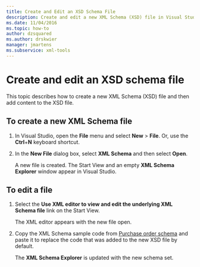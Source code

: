 ```yaml
---
title: Create and Edit an XSD Schema File
description: Create and edit a new XML Schema (XSD) file in Visual Studio in a few short steps, and add more content to the XSD file.
ms.date: 11/04/2016
ms.topic: how-to
author: dzsquared
ms.author: drskwier
manager: jmartens
ms.subservice: xml-tools
---
```

# Create and edit an XSD schema file

This topic describes how to create a new XML Schema (XSD) file and then add content to the XSD file.

## To create a new XML Schema file

1. In Visual Studio, open the **File** menu and select **New** > **File**. Or, use the **Ctrl**+**N** keyboard shortcut.

2. In the **New File** dialog box, select **XML Schema** and then select **Open**.

   A new file is created. The Start View and an empty **XML Schema Explorer** window appear in Visual Studio.

## To edit a file

1. Select the **Use XML editor to view and edit the underlying XML Schema file** link on the Start View.

   The XML editor appears with the new file open.

2. Copy the XML Schema sample code from [Purchase order schema](../xml-tools/sample-xsd-file-simple-schema.md) and paste it to replace the code that was added to the new XSD file by default.

   The **XML Schema Explorer** is updated with the new schema set.
